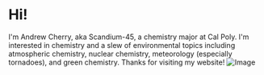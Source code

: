 # Hi!
I'm Andrew Cherry, aka Scandium-45, a chemistry major at Cal Poly. I'm interested in chemistry and a slew of environmental topics including atmospheric chemistry, nuclear chemistry, meteorology (especially tornadoes), and green chemistry. Thanks for visiting my website!
![Image](https://github.com/user-attachments/assets/d8d90968-6c75-49c7-8b01-1a1ac69e50ad)
